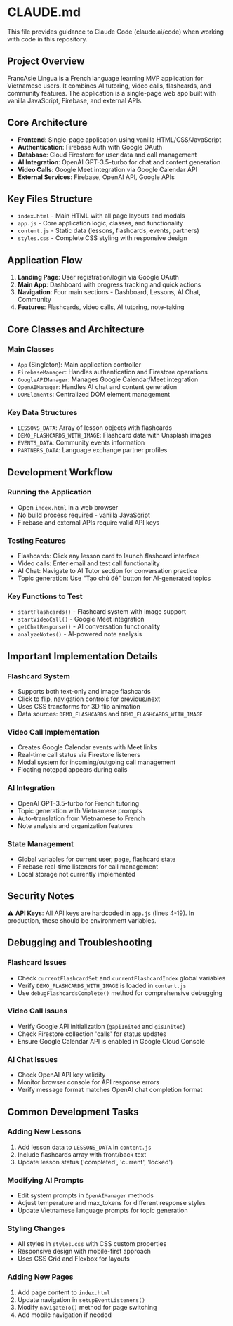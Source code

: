 # CLAUDE.md

This file provides guidance to Claude Code (claude.ai/code) when working with code in this repository.

## Project Overview

FrancAsie Lingua is a French language learning MVP application for Vietnamese users. It combines AI tutoring, video calls, flashcards, and community features. The application is a single-page web app built with vanilla JavaScript, Firebase, and external APIs.

## Core Architecture

- **Frontend**: Single-page application using vanilla HTML/CSS/JavaScript
- **Authentication**: Firebase Auth with Google OAuth
- **Database**: Cloud Firestore for user data and call management
- **AI Integration**: OpenAI GPT-3.5-turbo for chat and content generation
- **Video Calls**: Google Meet integration via Google Calendar API
- **External Services**: Firebase, OpenAI API, Google APIs

## Key Files Structure

- `index.html` - Main HTML with all page layouts and modals
- `app.js` - Core application logic, classes, and functionality
- `content.js` - Static data (lessons, flashcards, events, partners)
- `styles.css` - Complete CSS styling with responsive design

## Application Flow

1. **Landing Page**: User registration/login via Google OAuth
2. **Main App**: Dashboard with progress tracking and quick actions
3. **Navigation**: Four main sections - Dashboard, Lessons, AI Chat, Community
4. **Features**: Flashcards, video calls, AI tutoring, note-taking

## Core Classes and Architecture

### Main Classes
- `App` (Singleton): Main application controller
- `FirebaseManager`: Handles authentication and Firestore operations
- `GoogleAPIManager`: Manages Google Calendar/Meet integration
- `OpenAIManager`: Handles AI chat and content generation
- `DOMElements`: Centralized DOM element management

### Key Data Structures
- `LESSONS_DATA`: Array of lesson objects with flashcards
- `DEMO_FLASHCARDS_WITH_IMAGE`: Flashcard data with Unsplash images
- `EVENTS_DATA`: Community events information
- `PARTNERS_DATA`: Language exchange partner profiles

## Development Workflow

### Running the Application
- Open `index.html` in a web browser
- No build process required - vanilla JavaScript
- Firebase and external APIs require valid API keys

### Testing Features
- Flashcards: Click any lesson card to launch flashcard interface
- Video calls: Enter email and test call functionality
- AI Chat: Navigate to AI Tutor section for conversation practice
- Topic generation: Use "Tạo chủ đề" button for AI-generated topics

### Key Functions to Test
- `startFlashcards()` - Flashcard system with image support
- `startVideoCall()` - Google Meet integration
- `getChatResponse()` - AI conversation functionality
- `analyzeNotes()` - AI-powered note analysis

## Important Implementation Details

### Flashcard System
- Supports both text-only and image flashcards
- Click to flip, navigation controls for previous/next
- Uses CSS transforms for 3D flip animation
- Data sources: `DEMO_FLASHCARDS` and `DEMO_FLASHCARDS_WITH_IMAGE`

### Video Call Implementation
- Creates Google Calendar events with Meet links
- Real-time call status via Firestore listeners
- Modal system for incoming/outgoing call management
- Floating notepad appears during calls

### AI Integration
- OpenAI GPT-3.5-turbo for French tutoring
- Topic generation with Vietnamese prompts
- Auto-translation from Vietnamese to French
- Note analysis and organization features

### State Management
- Global variables for current user, page, flashcard state
- Firebase real-time listeners for call management
- Local storage not currently implemented

## Security Notes

⚠️ **API Keys**: All API keys are hardcoded in `app.js` (lines 4-19). In production, these should be environment variables.

## Debugging and Troubleshooting

### Flashcard Issues
- Check `currentFlashcardSet` and `currentFlashcardIndex` global variables
- Verify `DEMO_FLASHCARDS_WITH_IMAGE` is loaded in `content.js`
- Use `debugFlashcardsComplete()` method for comprehensive debugging

### Video Call Issues
- Verify Google API initialization (`gapiInited` and `gisInited`)
- Check Firestore collection 'calls' for status updates
- Ensure Google Calendar API is enabled in Google Cloud Console

### AI Chat Issues
- Check OpenAI API key validity
- Monitor browser console for API response errors
- Verify message format matches OpenAI chat completion format

## Common Development Tasks

### Adding New Lessons
1. Add lesson data to `LESSONS_DATA` in `content.js`
2. Include flashcards array with front/back text
3. Update lesson status ('completed', 'current', 'locked')

### Modifying AI Prompts
- Edit system prompts in `OpenAIManager` methods
- Adjust temperature and max_tokens for different response styles
- Update Vietnamese language prompts for topic generation

### Styling Changes
- All styles in `styles.css` with CSS custom properties
- Responsive design with mobile-first approach
- Uses CSS Grid and Flexbox for layouts

### Adding New Pages
1. Add page content to `index.html`
2. Update navigation in `setupEventListeners()`
3. Modify `navigateTo()` method for page switching
4. Add mobile navigation if needed